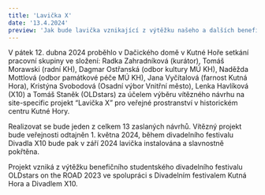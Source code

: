 ```yaml
---
title: 'Lavička X'
date: '13.4.2024'
preview: 'Jak bude lavička vznikající z výtěžku našeho a dalších benefičních festivalů vypadat?...'
---
```

V pátek 12. dubna 2024 proběhlo v Dačického domě v Kutné Hoře setkání pracovní skupiny ve složení: Radka Zahradníková (kurátor), Tomáš Morawski (radní KH), Dagmar Ostřanská (odbor kultury MÚ KH), Naděžda Mottlová (odbor památkové péče MÚ KH), Jana Vyčítalová (farnost Kutná Hora), Kristýna Svobodová (Osadní výbor Vnitřní město), Lenka Havlíková (X10) a Tomáš Staněk (OLDstars) za účelem výběru vítězného návrhu na site-specific projekt “Lavička X” pro veřejné prostranství v historickém centru Kutné Hory.

Realizovat se bude jeden z celkem 13 zaslaných návrhů. Vítězný projekt bude veřejnosti odtajněn 1. května 2024, během divadelního festivalu Divadla X10 bude pak v září 2024 lavička instalována a slavnostně pokřtěna.

Projekt vzniká z výtěžku benefičního studentského divadelního festivalu OLDstars on the ROAD 2023 ve spolupráci s Divadelním festivalem Kutná Hora a Divadlem X10.
